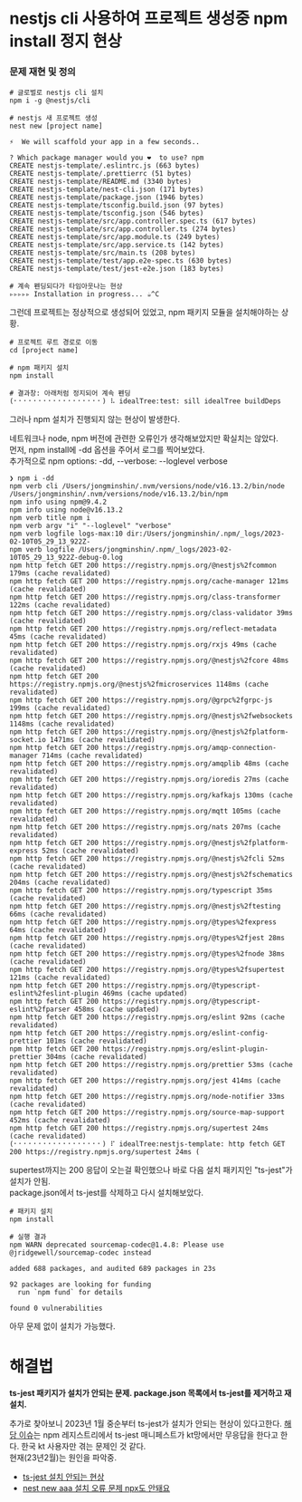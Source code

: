 # nestjs cli 사용하여 프로젝트 생성중 npm install 정지 현상

### 문제 재현 및 정의

```shell
# 글로벌로 nestjs cli 설치
npm i -g @nestjs/cli

# nestjs 새 프로젝트 생성
nest new [project name]
```

```shell
⚡  We will scaffold your app in a few seconds..

? Which package manager would you ❤️  to use? npm
CREATE nestjs-template/.eslintrc.js (663 bytes)
CREATE nestjs-template/.prettierrc (51 bytes)
CREATE nestjs-template/README.md (3340 bytes)
CREATE nestjs-template/nest-cli.json (171 bytes)
CREATE nestjs-template/package.json (1946 bytes)
CREATE nestjs-template/tsconfig.build.json (97 bytes)
CREATE nestjs-template/tsconfig.json (546 bytes)
CREATE nestjs-template/src/app.controller.spec.ts (617 bytes)
CREATE nestjs-template/src/app.controller.ts (274 bytes)
CREATE nestjs-template/src/app.module.ts (249 bytes)
CREATE nestjs-template/src/app.service.ts (142 bytes)
CREATE nestjs-template/src/main.ts (208 bytes)
CREATE nestjs-template/test/app.e2e-spec.ts (630 bytes)
CREATE nestjs-template/test/jest-e2e.json (183 bytes)

# 계속 펜딩되다가 타임아웃나는 현상
▹▹▹▹▹ Installation in progress... ☕^C
```

그런데 프로젝트는 정상적으로 생성되어 있었고, npm 패키지 모듈을 설치해야하는 상황.

```shell
# 프로젝트 루트 경로로 이동
cd [project name]

# npm 패키지 설치
npm install

# 결과창: 아래처럼 정지되어 계속 펜딩
(⠂⠂⠂⠂⠂⠂⠂⠂⠂⠂⠂⠂⠂⠂⠂⠂⠂⠂) ⠧ idealTree:test: sill idealTree buildDeps
```

그러나 npm 설치가 진행되지 않는 현상이 발생한다.

네트워크나 node, npm 버전에 관련한 오류인가 생각해보았지만 확실치는 않았다.  
먼저, npm install에 -dd 옵션을 주어서 로그를 찍어보았다.   
추가적으로 npm options: -dd, --verbose: --loglevel verbose

```shell
❯ npm i -dd
npm verb cli /Users/jongminshin/.nvm/versions/node/v16.13.2/bin/node /Users/jongminshin/.nvm/versions/node/v16.13.2/bin/npm
npm info using npm@9.4.2
npm info using node@v16.13.2
npm verb title npm i
npm verb argv "i" "--loglevel" "verbose"
npm verb logfile logs-max:10 dir:/Users/jongminshin/.npm/_logs/2023-02-10T05_29_13_922Z-
npm verb logfile /Users/jongminshin/.npm/_logs/2023-02-10T05_29_13_922Z-debug-0.log
npm http fetch GET 200 https://registry.npmjs.org/@nestjs%2fcommon 179ms (cache revalidated)
npm http fetch GET 200 https://registry.npmjs.org/cache-manager 121ms (cache revalidated)
npm http fetch GET 200 https://registry.npmjs.org/class-transformer 122ms (cache revalidated)
npm http fetch GET 200 https://registry.npmjs.org/class-validator 39ms (cache revalidated)
npm http fetch GET 200 https://registry.npmjs.org/reflect-metadata 45ms (cache revalidated)
npm http fetch GET 200 https://registry.npmjs.org/rxjs 49ms (cache revalidated)
npm http fetch GET 200 https://registry.npmjs.org/@nestjs%2fcore 48ms (cache revalidated)
npm http fetch GET 200 https://registry.npmjs.org/@nestjs%2fmicroservices 1148ms (cache revalidated)
npm http fetch GET 200 https://registry.npmjs.org/@grpc%2fgrpc-js 199ms (cache revalidated)
npm http fetch GET 200 https://registry.npmjs.org/@nestjs%2fwebsockets 1148ms (cache revalidated)
npm http fetch GET 200 https://registry.npmjs.org/@nestjs%2fplatform-socket.io 1471ms (cache revalidated)
npm http fetch GET 200 https://registry.npmjs.org/amqp-connection-manager 714ms (cache revalidated)
npm http fetch GET 200 https://registry.npmjs.org/amqplib 48ms (cache revalidated)
npm http fetch GET 200 https://registry.npmjs.org/ioredis 27ms (cache revalidated)
npm http fetch GET 200 https://registry.npmjs.org/kafkajs 130ms (cache revalidated)
npm http fetch GET 200 https://registry.npmjs.org/mqtt 105ms (cache revalidated)
npm http fetch GET 200 https://registry.npmjs.org/nats 207ms (cache revalidated)
npm http fetch GET 200 https://registry.npmjs.org/@nestjs%2fplatform-express 52ms (cache revalidated)
npm http fetch GET 200 https://registry.npmjs.org/@nestjs%2fcli 52ms (cache revalidated)
npm http fetch GET 200 https://registry.npmjs.org/@nestjs%2fschematics 204ms (cache revalidated)
npm http fetch GET 200 https://registry.npmjs.org/typescript 35ms (cache revalidated)
npm http fetch GET 200 https://registry.npmjs.org/@nestjs%2ftesting 66ms (cache revalidated)
npm http fetch GET 200 https://registry.npmjs.org/@types%2fexpress 64ms (cache revalidated)
npm http fetch GET 200 https://registry.npmjs.org/@types%2fjest 28ms (cache revalidated)
npm http fetch GET 200 https://registry.npmjs.org/@types%2fnode 38ms (cache revalidated)
npm http fetch GET 200 https://registry.npmjs.org/@types%2fsupertest 121ms (cache revalidated)
npm http fetch GET 200 https://registry.npmjs.org/@typescript-eslint%2feslint-plugin 469ms (cache updated)
npm http fetch GET 200 https://registry.npmjs.org/@typescript-eslint%2fparser 458ms (cache updated)
npm http fetch GET 200 https://registry.npmjs.org/eslint 92ms (cache revalidated)
npm http fetch GET 200 https://registry.npmjs.org/eslint-config-prettier 101ms (cache revalidated)
npm http fetch GET 200 https://registry.npmjs.org/eslint-plugin-prettier 304ms (cache revalidated)
npm http fetch GET 200 https://registry.npmjs.org/prettier 53ms (cache revalidated)
npm http fetch GET 200 https://registry.npmjs.org/jest 414ms (cache revalidated)
npm http fetch GET 200 https://registry.npmjs.org/node-notifier 33ms (cache revalidated)
npm http fetch GET 200 https://registry.npmjs.org/source-map-support 452ms (cache revalidated)
npm http fetch GET 200 https://registry.npmjs.org/supertest 24ms (cache revalidated)
(⠂⠂⠂⠂⠂⠂⠂⠂⠂⠂⠂⠂⠂⠂⠂⠂⠂⠂) ⠏ idealTree:nestjs-template: http fetch GET 200 https://registry.npmjs.org/supertest 24ms (
```

supertest까지는 200 응답이 오는걸 확인했으나 바로 다음 설치 패키지인 "ts-jest"가 설치가 안됨.   
package.json에서 ts-jest를 삭제하고 다시 설치해보았다.

```shell
# 패키지 설치
npm install

# 실행 결과
npm WARN deprecated sourcemap-codec@1.4.8: Please use @jridgewell/sourcemap-codec instead

added 688 packages, and audited 689 packages in 23s

92 packages are looking for funding
  run `npm fund` for details

found 0 vulnerabilities
```

아무 문제 없이 설치가 가능했다.

# 해결법

**ts-jest 패키지가 설치가 안되는 문제. package.json 목록에서 ts-jest를 제거하고 재설치.**

추가로 찾아보니 2023년 1월 중순부터 ts-jest가 설치가 안되는 현상이 있다고한다.
[해당 이슈](https://github.com/kulshekhar/ts-jest/issues/3992)는 npm 레지스트리에서 ts-jest 매니페스트가 kt망에서만 무응답을 한다고 한다. 한국 kt 사용자만 겪는
문제인 것 같다.  
현재(23년2월)는 원인을 파악중.  

- [ts-jest 설치 안되는 현상](https://velog.io/@librarian/ts-jest-%EC%84%A4%EC%B9%98-%EC%95%88%EB%90%98%EB%8A%94-%ED%98%84%EC%83%81)   
- [nest new aaa 설치 오류 문제 npx도 안돼요](https://www.inflearn.com/questions/753777/nest-new-aaa-%EC%84%A4%EC%B9%98-%EC%98%A4%EB%A5%98-%EB%AC%B8%EC%A0%9C-npx%EB%8F%84-%EC%95%88%EB%8F%BC%EC%9A%94)